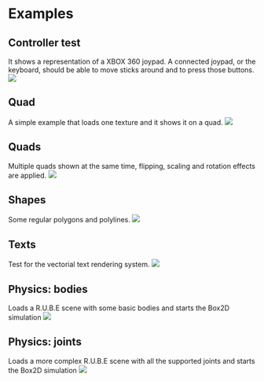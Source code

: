 # Examples

## Controller test
It shows a representation of a XBOX 360 joypad. A connected joypad, or the keyboard, should be able to move sticks around and to press those buttons.
![](https://raw.githubusercontent.com/maxfish/gojira2d/master/examples/assets/screenshots/controller_test.png?raw=true)

## Quad
A simple example that loads one texture and it shows it on a quad.
![](https://raw.githubusercontent.com/maxfish/gojira2d/master/examples/assets/screenshots/quad.png?raw=true)

## Quads
Multiple quads shown at the same time, flipping, scaling and rotation effects are applied.
![](https://raw.githubusercontent.com/maxfish/gojira2d/master/examples/assets/screenshots/quads.png?raw=true)

## Shapes
Some regular polygons and polylines.
![](https://raw.githubusercontent.com/maxfish/gojira2d/master/examples/assets/screenshots/shapes.png?raw=true)

## Texts
Test for the vectorial text rendering system.
![](https://raw.githubusercontent.com/maxfish/gojira2d/master/examples/assets/screenshots/texts.png?raw=true)

## Physics: bodies
Loads a R.U.B.E scene with some basic bodies and starts the Box2D simulation
![](https://raw.githubusercontent.com/maxfish/gojira2d/master/examples/assets/screenshots/scene_bodies.png?raw=true)

## Physics: joints
Loads a more complex R.U.B.E scene with all the supported joints and starts the Box2D simulation
![](https://raw.githubusercontent.com/maxfish/gojira2d/master/examples/assets/screenshots/scene_joints.png?raw=true)
